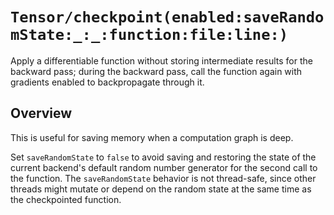 # ``Tensor/checkpoint(enabled:saveRandomState:_:_:function:file:line:)``

Apply a differentiable function without storing intermediate results for the backward pass; during the backward pass, call the function again with gradients enabled to backpropagate through it.

## Overview

This is useful for saving memory when a computation graph is deep.

Set `saveRandomState` to `false` to avoid saving and restoring the state of the current backend's default random number generator for the second call to the function. The `saveRandomState` behavior is not thread-safe, since other threads might mutate or depend on the random state at the same time as the checkpointed function.
